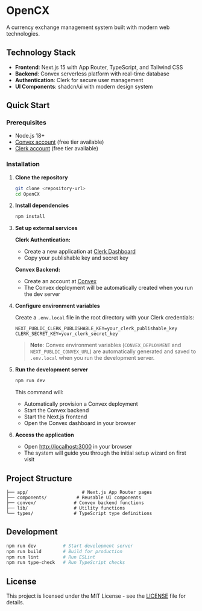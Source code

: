 # OpenCX

A currency exchange management system built with modern web technologies.

## Technology Stack
- **Frontend**: Next.js 15 with App Router, TypeScript, and Tailwind CSS
- **Backend**: Convex serverless platform with real-time database
- **Authentication**: Clerk for secure user management
- **UI Components**: shadcn/ui with modern design system

## Quick Start

### Prerequisites
- Node.js 18+
- [Convex account](https://convex.dev) (free tier available)
- [Clerk account](https://clerk.com) (free tier available)

### Installation

1. **Clone the repository**
   ```bash
   git clone <repository-url>
   cd OpenCX
   ```

2. **Install dependencies**
   ```bash
   npm install
   ```

3. **Set up external services**
   
   **Clerk Authentication:**
   - Create a new application at [Clerk Dashboard](https://dashboard.clerk.com)
   - Copy your publishable key and secret key
   
   **Convex Backend:**
   - Create an account at [Convex](https://convex.dev)
   - The Convex deployment will be automatically created when you run the dev server

4. **Configure environment variables**
   
   Create a `.env.local` file in the root directory with your Clerk credentials:
   ```env
   NEXT_PUBLIC_CLERK_PUBLISHABLE_KEY=your_clerk_publishable_key
   CLERK_SECRET_KEY=your_clerk_secret_key
   ```
   
   > **Note**: Convex environment variables (`CONVEX_DEPLOYMENT` and `NEXT_PUBLIC_CONVEX_URL`) are automatically generated and saved to `.env.local` when you run the development server.

5. **Run the development server**
   ```bash
   npm run dev
   ```
   
   This command will:
   - Automatically provision a Convex deployment
   - Start the Convex backend
   - Start the Next.js frontend
   - Open the Convex dashboard in your browser

6. **Access the application**
   - Open [http://localhost:3000](http://localhost:3000) in your browser
   - The system will guide you through the initial setup wizard on first visit

## Project Structure

```
├── app/                    # Next.js App Router pages
├── components/           # Reusable UI components
├── convex/              # Convex backend functions
├── lib/                 # Utility functions
└── types/               # TypeScript type definitions
```

## Development

```bash
npm run dev          # Start development server
npm run build        # Build for production
npm run lint         # Run ESLint
npm run type-check   # Run TypeScript checks
```

## License

This project is licensed under the MIT License - see the [LICENSE](LICENSE) file for details.

